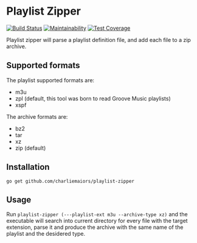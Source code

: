 # Playlist Zipper

[![Build Status](https://travis-ci.org/charliemaiors/playlist-zipper.svg?branch=master)](https://travis-ci.org/charliemaiors/playlist-zipper)
[![Maintainability](https://api.codeclimate.com/v1/badges/27b04bc52c80354a96f3/maintainability)](https://codeclimate.com/github/charliemaiors/playlist-zipper/maintainability)
[![Test Coverage](https://api.codeclimate.com/v1/badges/27b04bc52c80354a96f3/test_coverage)](https://codeclimate.com/github/charliemaiors/playlist-zipper/test_coverage)

Playlist zipper will parse a playlist definition file, and add each file to a zip archive.

## Supported formats

The playlist supported formats are:

* m3u
* zpl (default, this tool was born to read Groove Music playlists)
* xspf

The archive formats are:

* bz2
* tar
* xz
* zip (default)

## Installation

```go get github.com/charliemaiors/playlist-zipper```

## Usage

Run ```playlist-zipper (---playlist-ext m3u --archive-type xz)``` and the executable will search into current directory for every file with the target extension, parse it and produce the archive with the same name of the playlist and the desidered type.